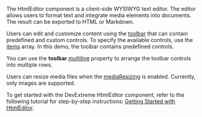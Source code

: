 The HtmlEditor component is a client-side WYSIWYG text editor. The editor allows users to format text and integrate media elements into documents. The result can be exported to HTML or Markdown.

Users can edit and customize content using the [toolbar](/Documentation/ApiReference/UI_Components/dxHtmlEditor/Configuration/toolbar/) that can contain predefined and custom controls. To specify the available controls, use the [items](/Documentation/ApiReference/UI_Components/dxHtmlEditor/Configuration/toolbar/items/) array. In this demo, the toolbar contains predefined controls.
<!--split-->

You can use the **toolbar**.[multiline](/Documentation/ApiReference/UI_Components/dxHtmlEditor/Configuration/toolbar/#multiline) property to arrange the toolbar controls into multiple rows.

Users can resize media files when the [mediaResizing](/Documentation/ApiReference/UI_Components/dxHtmlEditor/Configuration/mediaResizing/) is enabled. Currently, only images are supported.

To get started with the DevExtreme HtmlEditor component, refer to the following tutorial for step-by-step instructions: [Getting Started with HtmlEditor](/Documentation/Guide/UI_Components/HtmlEditor/Getting_Started_with_HtmlEditor/).